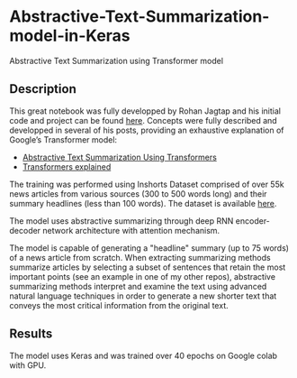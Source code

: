 # Abstractive-Text-Summarization-model-in-Keras
Abstractive Text Summarization using Transformer model

## Description
This great notebook was fully developped by Rohan Jagtap and his initial code and project can be found [here](https://github.com/rojagtap/abstractive_summarizer).
Concepts were fully described and developped in several of his posts, providing an exhaustive explanation of Google’s Transformer model:
- [Abstractive Text Summarization Using Transformers](https://medium.com/swlh/abstractive-text-summarization-using-transformers-3e774cc42453)
- [Transformers explained](https://towardsdatascience.com/transformers-explained-65454c0f3fa7)

The training was performed using Inshorts Dataset comprised of over 55k news articles from various sources (300 to 500 words long) and their summary headlines (less than 100 words). The dataset is available [here](https://www.kaggle.com/shashichander009/inshorts-news-data).

The model uses abstractive summarizing through deep RNN encoder-decoder network architecture with attention mechanism.

The model is capable of generating a "headline" summary (up to 75 words) of a news article from scratch. When extracting summarizing methods summarize articles by selecting a subset of sentences that retain the most important points (see an example in one of my other repos), abstractive summarizing methods interpret and examine the text using advanced natural language techniques in order to generate a new shorter text that conveys the most critical information from the original text.

## Results
The model uses Keras and was trained over 40 epochs on Google colab with GPU.
